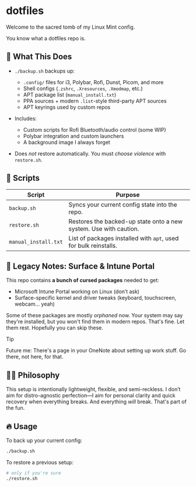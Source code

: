 # dotfiles

Welcome to the sacred tomb of my Linux Mint config.

You know what a dotfiles repo is.

## 🧠 What This Does

- `./backup.sh` backups up:
  - `.config/` files for i3, Polybar, Rofi, Dunst, Picom, and more
  - Shell configs (`.zshrc`, `.Xresources`, `.Xmodmap`, etc.)
  - APT package list (`manual_install.txt`)
  - PPA sources + modern `.list`-style third-party APT sources
  - APT keyrings used by custom repos

- Includes:
  - Custom scripts for Rofi Bluetooth/audio control (some WIP)
  - Polybar integration and custom launchers
  - A background image I always forget
- Does *not* restore automatically. You must *choose violence* with `restore.sh`.

## 🧾 Scripts

| Script         | Purpose                                                                 |
|----------------|-------------------------------------------------------------------------|
| `backup.sh`    | Syncs your current config state into the repo.                         |
| `restore.sh`   | Restores the backed-up state onto a new system. Use with caution.      |
| `manual_install.txt` | List of packages installed with `apt`, used for bulk reinstalls. |

## 🧟 Legacy Notes: Surface & Intune Portal

This repo contains **a bunch of cursed packages** needed to get:

- Microsoft Intune Portal working on Linux (don’t ask)
- Surface-specific kernel and driver tweaks (keyboard, touchscreen, webcam… yeah)

Some of these packages are mostly *orphaned* now. Your system may say they're installed, but you won't find them in modern repos. That's fine. Let them rest. Hopefully you can skip these.

> [!TIP]
> Future me: There's a page in your OneNote about setting up work stuff. Go there, not here, for that.

## 🧘‍♂️ Philosophy

This setup is intentionally lightweight, flexible, and semi-reckless. I don’t aim for distro-agnostic perfection—I aim for personal clarity and quick recovery when everything breaks. And everything *will* break. That's part of the fun.

## 🔥 Usage

To back up your current config:

```bash
./backup.sh
```

To restore a previous setup:

```bash
# only if you're sure
./restore.sh
```
